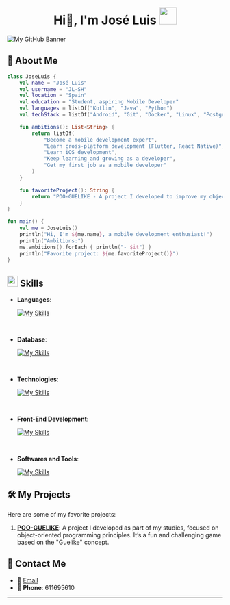 <div align="center">
    <h1 align="center">Hi👋, I'm José Luis <img height="40" src="https://emoji.gg/assets/emoji/7333-parrotdance.gif"></h1>
</div>

<img src="" alt="My GitHub Banner"/>

## 🌟 About Me

```kotlin
class JoseLuis {
    val name = "José Luis"
    val username = "JL-SH"
    val location = "Spain"
    val education = "Student, aspiring Mobile Developer"
    val languages = listOf("Kotlin", "Java", "Python")
    val techStack = listOf("Android", "Git", "Docker", "Linux", "PostgreSQL", "MySQL")

    fun ambitions(): List<String> {
        return listOf(
            "Become a mobile development expert",
            "Learn cross-platform development (Flutter, React Native)",
            "Learn iOS development",
            "Keep learning and growing as a developer",
            "Get my first job as a mobile developer"
        )
    }

    fun favoriteProject(): String {
        return "POO-GUELIKE - A project I developed to improve my object-oriented programming skills, focused on mobile gaming."
    }
}

fun main() {
    val me = JoseLuis()
    println("Hi, I'm ${me.name}, a mobile development enthusiast!")
    println("Ambitions:")
    me.ambitions().forEach { println("- $it") }
    println("Favorite project: ${me.favoriteProject()}")
}
```

## <img src="https://media2.giphy.com/media/QssGEmpkyEOhBCb7e1/giphy.gif?cid=ecf05e47a0n3gi1bfqntqmob8g9aid1oyj2wr3ds3mg700bl&rid=giphy.gif" width="25"> **Skills**

<p align="center">
  
- **Languages**:
  
    [![My Skills](https://skillicons.dev/icons?i=kotlin,java,python)](https://skillicons.dev)

<br>

- **Database**:

   [![My Skills](https://skillicons.dev/icons?i=postgres,mysql)](https://skillicons.dev)

<br>

- **Technologies**:

    [![My Skills](https://skillicons.dev/icons?i=git,docker,linux)](https://skillicons.dev)

<br>   
    
- **Front-End Development**:

   [![My Skills](https://skillicons.dev/icons?i=html,css,js)](https://skillicons.dev)
    
<br>

- **Softwares and Tools**:

    [![My Skills](https://skillicons.dev/icons?i=vscode,intellij,androidstudio,github)](https://skillicons.dev)
</p>

## 🛠️ My Projects

Here are some of my favorite projects:

1. **[POO-GUELIKE](https://github.com/JL-SH/POO-GUELIKE)**: A project I developed as part of my studies, focused on object-oriented programming principles. It’s a fun and challenging game based on the "Guelike" concept.

## 📣 Contact Me

- 📧 [Email](mailto:your-email@example.com)
- 📱 **Phone**: 611695610

---
